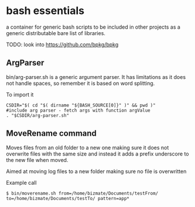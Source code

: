 # bash essentials
a container for generic bash scripts to be included in other projects
as a generic distributable bare list of libraries.  

TODO: look into https://github.com/bpkg/bpkg

## ArgParser
bin/arg-parser.sh is a generic argument parser. It has limitations as
it does not handle spaces, so remember it is based on word splitting.

To import it

```
CSDIR="$( cd "$( dirname "${BASH_SOURCE[0]}" )" && pwd )"
#include arg parser - fetch args with function argValue
. "$CSDIR/arg-parser.sh"
```

## MoveRename command

Moves files from an old folder to a new one making sure it does not
overwrite files with the same size and instead it adds a prefix 
underscore to the new file when moved.

Aimed at moving log files to a new folder making sure no file is 
overwritten

Example call

```
$ bin/moverename.sh from=/home/bizmate/Documents/testFrom/ to=/home/bizmate/Documents/testTo/ pattern=app*
```